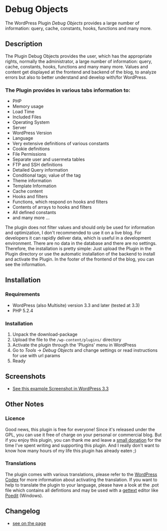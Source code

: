 # Debug Objects
The WordPress Plugin *Debug Objects* provides a large number of information: query, cache, constants, hooks, functions and many more.

## Description

The Plugin Debug Objects provides the user, which has the appropriate rights, normally the administrator, a large number of information: query, cache, constants, hooks, functions and many many more. Values and content get displayed at the frontend and backend of the blog, to analyze errors but also to better understand and develop with/for WordPress.

### The Plugin provides in various tabs information to:

* PHP
* Memory usage
* Load Time
* Included Files
* Operating System
* Server
* WordPress Version
* Language
* Very extensive definitions of various constants
* Cookie definitions
* File Permissions
* Separate user and usermeta tables
* FTP and SSH definitions
* Detailed Query information
* Conditional tags; value of the tag
* Theme information
* Template Information
* Cache content
* Hooks and filters
* Functions, which respond on hooks and filters
* Contents of arrays to hooks and filters
* All defined constants
* and many more ...

The plugin does not filter values and should only be used for information and optimization, I don't recommended to use it on a live blog. For developers it can rapidly deliver data, which is useful in a development environment.
There are no data in the database and there are no settings. Therefore, the installation is pretty simple: Just upload the Plugin in the Plugin directory or use the automatic installation of the backend to install and activate the Plugin. In the footer of the frontend of the blog, you can see the information.


## Installation

### Requirements

* WordPress (also Multisite) version 3.3 and later (tested at 3.3)
* PHP 5.2.4

### Installation

1. Unpack the download-package
1. Upload the file to the `/wp-content/plugins/` directory
1. Activate the plugin through the 'Plugins' menu in WordPress
1. Go to *Tools* -> *Debug Objects* and change settings or read instructions for use with url params
1. Ready


## Screenshots
 * [See this example Screenshot in WordPress 3.3](https://github.com/bueltge/Debug-Objects/blob/master/screenshot-1.png)


## Other Notes
### Licence
Good news, this plugin is free for everyone! Since it's released under the GPL, you can use it free of charge on your personal or commercial blog. But if you enjoy this plugin, you can thank me and leave a [small donation](http://bueltge.de/wunschliste/ "Wishliste and Donate") for the time I've spent writing and supporting this plugin. And I really don't want to know how many hours of my life this plugin has already eaten ;)

### Translations
The plugin comes with various translations, please refer to the [WordPress Codex](http://codex.wordpress.org/Installing_WordPress_in_Your_Language "Installing WordPress in Your Language") for more information about activating the translation. If you want to help to translate the plugin to your language, please have a look at the .pot file which contains all defintions and may be used with a [gettext](http://www.gnu.org/software/gettext/) editor like [Poedit](http://www.poedit.net/) (Windows).

## Changelog

 * [see on the page](http://wordpress.org/extend/plugins/debug-objects/)
